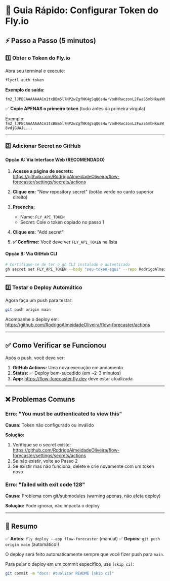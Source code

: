 # 🔑 Guia Rápido: Configurar Token do Fly.io

## ⚡ Passo a Passo (5 minutos)

### 1️⃣ Obter o Token do Fly.io

Abra seu terminal e execute:

```bash
flyctl auth token
```

**Exemplo de saída:**
```
fm2_lJPECAAAAAAACm1txBBm5l7NP2wZgfNK4gSqQ6sHwrVodHRwczovL2FwaS5mbHkuaW8vdjGUAJL...,fm2_lJPEThYcUfcM1qam03BuSSCjB94moXmKpU7Ff5I0SkIrtaIfA6FTI/YkbS6ef4k3vA...,fo1_QiiG_4wKuzcyIQoU1raN61xlovOUCfRsJkkvTAyXK3Q
```

✅ **Copie APENAS o primeiro token** (tudo antes da primeira vírgula)

Exemplo: `fm2_lJPECAAAAAAACm1txBBm5l7NP2wZgfNK4gSqQ6sHwrVodHRwczovL2FwaS5mbHkuaW8vdjGUAJL...`

---

### 2️⃣ Adicionar Secret no GitHub

#### Opção A: Via Interface Web (RECOMENDADO)

1. **Acesse a página de secrets:**
   https://github.com/RodrigoAlmeidadeOliveira/flow-forecaster/settings/secrets/actions

2. **Clique em:** "New repository secret" (botão verde no canto superior direito)

3. **Preencha:**
   - Name: `FLY_API_TOKEN`
   - Secret: Cole o token copiado no passo 1

4. **Clique em:** "Add secret"

5. **✅ Confirme:** Você deve ver `FLY_API_TOKEN` na lista

#### Opção B: Via GitHub CLI

```bash
# Certifique-se de ter o gh CLI instalado e autenticado
gh secret set FLY_API_TOKEN --body "seu-token-aqui" --repo RodrigoAlmeidadeOliveira/flow-forecaster
```

---

### 3️⃣ Testar o Deploy Automático

Agora faça um push para testar:

```bash
git push origin main
```

Acompanhe o deploy em:
https://github.com/RodrigoAlmeidadeOliveira/flow-forecaster/actions

---

## ✅ Como Verificar se Funcionou

Após o push, você deve ver:

1. **GitHub Actions:** Uma nova execução em andamento
2. **Status:** ✅ Deploy bem-sucedido (em ~2-3 minutos)
3. **App:** https://flow-forecaster.fly.dev deve estar atualizada

---

## ❌ Problemas Comuns

### Erro: "You must be authenticated to view this"

**Causa:** Token não configurado ou inválido

**Solução:**
1. Verifique se o secret existe: https://github.com/RodrigoAlmeidadeOliveira/flow-forecaster/settings/secrets/actions
2. Se não existir, volte ao Passo 2
3. Se existir mas não funciona, delete e crie novamente com um token novo

### Erro: "failed with exit code 128"

**Causa:** Problema com git/submodules (warning apenas, não afeta deploy)

**Solução:** Pode ignorar, não impacta o deploy

---

## 📝 Resumo

✅ **Antes:** `fly deploy --app flow-forecaster` (manual)
✅ **Depois:** `git push origin main` (automático!)

O deploy será feito automaticamente sempre que você fizer push para `main`.

Para pular o deploy em um commit específico, use `[skip ci]`:
```bash
git commit -m "docs: Atualizar README [skip ci]"
```
